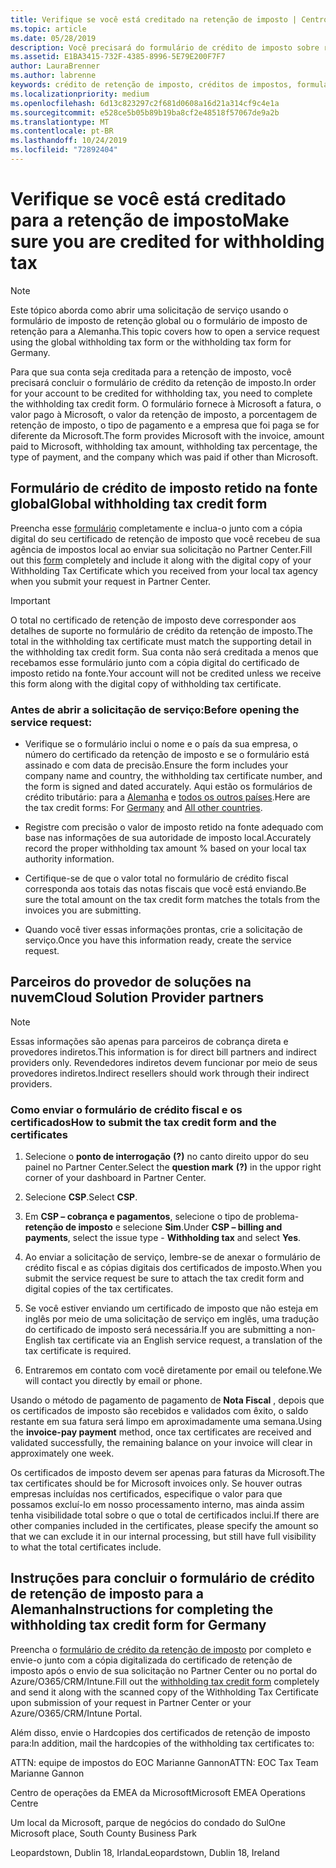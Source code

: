 ```yaml
---
title: Verifique se você está creditado na retenção de imposto | Centro de parceiros
ms.topic: article
ms.date: 05/28/2019
description: Você precisará do formulário de crédito de imposto sobre retenção e do certificado de retenção de imposto para abrir uma solicitação de serviço.
ms.assetid: E1BA3415-732F-4385-8996-5E79E200F7F7
author: LauraBrenner
ms.author: labrenne
keywords: crédito de retenção de imposto, créditos de impostos, formulário de crédito de imposto alemão, crédito de imposto de formulário
ms.localizationpriority: medium
ms.openlocfilehash: 6d13c823297c2f681d0608a16d21a314cf9c4e1a
ms.sourcegitcommit: e528ce5b05b89b19ba8cf2e48518f57067de9a2b
ms.translationtype: MT
ms.contentlocale: pt-BR
ms.lasthandoff: 10/24/2019
ms.locfileid: "72892404"
---
```

# <a name="make-sure-you-are-credited-for-withholding-tax"></a><span data-ttu-id="43993-104">Verifique se você está creditado para a retenção de imposto</span><span class="sxs-lookup"><span data-stu-id="43993-104">Make sure you are credited for withholding tax</span></span>

>[!Note]
><span data-ttu-id="43993-105">Este tópico aborda como abrir uma solicitação de serviço usando o formulário de imposto de retenção global ou o formulário de imposto de retenção para a Alemanha.</span><span class="sxs-lookup"><span data-stu-id="43993-105">This topic covers how to open a service request using the global withholding tax form or the withholding tax form for Germany.</span></span>

<span data-ttu-id="43993-106">Para que sua conta seja creditada para a retenção de imposto, você precisará concluir o formulário de crédito da retenção de imposto.</span><span class="sxs-lookup"><span data-stu-id="43993-106">In order for your account to be credited for withholding tax, you need to complete the withholding tax credit form.</span></span> <span data-ttu-id="43993-107">O formulário fornece à Microsoft a fatura, o valor pago à Microsoft, o valor da retenção de imposto, a porcentagem de retenção de imposto, o tipo de pagamento e a empresa que foi paga se for diferente da Microsoft.</span><span class="sxs-lookup"><span data-stu-id="43993-107">The form provides Microsoft with the invoice, amount paid to Microsoft, withholding tax amount, withholding tax percentage, the type of payment, and the company which was paid if other than Microsoft.</span></span>  

## <a name="global-withholding-tax-credit-form"></a><span data-ttu-id="43993-108">Formulário de crédito de imposto retido na fonte global</span><span class="sxs-lookup"><span data-stu-id="43993-108">Global withholding tax credit form</span></span>

<span data-ttu-id="43993-109">Preencha esse [formulário](https://query.prod.cms.rt.microsoft.com/cms/api/am/binary/RE30311) completamente e inclua-o junto com a cópia digital do seu certificado de retenção de imposto que você recebeu de sua agência de impostos local ao enviar sua solicitação no Partner Center.</span><span class="sxs-lookup"><span data-stu-id="43993-109">Fill out this [form](https://query.prod.cms.rt.microsoft.com/cms/api/am/binary/RE30311) completely and include it along with the digital copy of your Withholding Tax Certificate which you received from your local tax agency when you submit your request in Partner Center.</span></span>
>[!IMPORTANT]
><span data-ttu-id="43993-110">O total no certificado de retenção de imposto deve corresponder aos detalhes de suporte no formulário de crédito da retenção de imposto.</span><span class="sxs-lookup"><span data-stu-id="43993-110">The total in the withholding tax certificate must match the supporting detail in the withholding tax credit form.</span></span> <span data-ttu-id="43993-111">Sua conta não será creditada a menos que recebamos esse formulário junto com a cópia digital do certificado de imposto retido na fonte.</span><span class="sxs-lookup"><span data-stu-id="43993-111">Your account will not be credited unless we receive this form along with the digital copy of withholding tax certificate.</span></span>

### <a name="before-opening-the-service-request"></a><span data-ttu-id="43993-112">Antes de abrir a solicitação de serviço:</span><span class="sxs-lookup"><span data-stu-id="43993-112">Before opening the service request:</span></span>

- <span data-ttu-id="43993-113">Verifique se o formulário inclui o nome e o país da sua empresa, o número do certificado da retenção de imposto e se o formulário está assinado e com data de precisão.</span><span class="sxs-lookup"><span data-stu-id="43993-113">Ensure the form includes your company name and country, the withholding tax certificate number, and the form is signed and dated accurately.</span></span> <span data-ttu-id="43993-114">Aqui estão os formulários de crédito tributário: para a [Alemanha](https://query.prod.cms.rt.microsoft.com/cms/api/am/binary/RE305Lo) e [todos os outros países](https://query.prod.cms.rt.microsoft.com/cms/api/am/binary/RE30311).</span><span class="sxs-lookup"><span data-stu-id="43993-114">Here are the tax credit forms: For [Germany](https://query.prod.cms.rt.microsoft.com/cms/api/am/binary/RE305Lo) and [All other countries](https://query.prod.cms.rt.microsoft.com/cms/api/am/binary/RE30311).</span></span>

- <span data-ttu-id="43993-115">Registre com precisão o valor de imposto retido na fonte adequado com base nas informações de sua autoridade de imposto local.</span><span class="sxs-lookup"><span data-stu-id="43993-115">Accurately record the proper withholding tax amount % based on your local tax authority information.</span></span>

- <span data-ttu-id="43993-116">Certifique-se de que o valor total no formulário de crédito fiscal corresponda aos totais das notas fiscais que você está enviando.</span><span class="sxs-lookup"><span data-stu-id="43993-116">Be sure the total amount on the tax credit form matches the totals from the invoices you are submitting.</span></span> 

- <span data-ttu-id="43993-117">Quando você tiver essas informações prontas, crie a solicitação de serviço.</span><span class="sxs-lookup"><span data-stu-id="43993-117">Once you have this information ready, create the service request.</span></span>

## <a name="cloud-solution-provider-partners"></a><span data-ttu-id="43993-118">Parceiros do provedor de soluções na nuvem</span><span class="sxs-lookup"><span data-stu-id="43993-118">Cloud Solution Provider partners</span></span>

>[!Note]
><span data-ttu-id="43993-119">Essas informações são apenas para parceiros de cobrança direta e provedores indiretos.</span><span class="sxs-lookup"><span data-stu-id="43993-119">This information is for direct bill partners and indirect providers only.</span></span> <span data-ttu-id="43993-120">Revendedores indiretos devem funcionar por meio de seus provedores indiretos.</span><span class="sxs-lookup"><span data-stu-id="43993-120">Indirect resellers should work through their indirect providers.</span></span>

### <a name="how-to-submit-the-tax-credit-form-and-the-certificates"></a><span data-ttu-id="43993-121">Como enviar o formulário de crédito fiscal e os certificados</span><span class="sxs-lookup"><span data-stu-id="43993-121">How to submit the tax credit form and the certificates</span></span>

1. <span data-ttu-id="43993-122">Selecione o **ponto de interrogação** **(?)** no canto direito uppor do seu painel no Partner Center.</span><span class="sxs-lookup"><span data-stu-id="43993-122">Select the **question mark** **(?)** in the uppor right corner of your dashboard in Partner Center.</span></span>

2. <span data-ttu-id="43993-123">Selecione **CSP**.</span><span class="sxs-lookup"><span data-stu-id="43993-123">Select **CSP**.</span></span>

3. <span data-ttu-id="43993-124">Em **CSP – cobrança e pagamentos**, selecione o tipo de problema- **retenção de imposto** e selecione **Sim**.</span><span class="sxs-lookup"><span data-stu-id="43993-124">Under **CSP – billing and payments**, select the issue type - **Withholding tax** and select **Yes**.</span></span> 

4. <span data-ttu-id="43993-125">Ao enviar a solicitação de serviço, lembre-se de anexar o formulário de crédito fiscal e as cópias digitais dos certificados de imposto.</span><span class="sxs-lookup"><span data-stu-id="43993-125">When you submit the service request be sure to attach the tax credit form and digital copies of the tax certificates.</span></span>

5. <span data-ttu-id="43993-126">Se você estiver enviando um certificado de imposto que não esteja em inglês por meio de uma solicitação de serviço em inglês, uma tradução do certificado de imposto será necessária.</span><span class="sxs-lookup"><span data-stu-id="43993-126">If you are submitting a non-English tax certificate via an English service request, a translation of the tax certificate is required.</span></span>

6. <span data-ttu-id="43993-127">Entraremos em contato com você diretamente por email ou telefone.</span><span class="sxs-lookup"><span data-stu-id="43993-127">We will contact you directly by email or phone.</span></span>

<span data-ttu-id="43993-128">Usando o método de pagamento de pagamento de **Nota Fiscal** , depois que os certificados de imposto são recebidos e validados com êxito, o saldo restante em sua fatura será limpo em aproximadamente uma semana.</span><span class="sxs-lookup"><span data-stu-id="43993-128">Using the **invoice-pay payment** method, once tax certificates are received and validated successfully, the remaining balance on your invoice will clear in approximately one week.</span></span> 

<span data-ttu-id="43993-129">Os certificados de imposto devem ser apenas para faturas da Microsoft.</span><span class="sxs-lookup"><span data-stu-id="43993-129">The tax certificates should be for Microsoft invoices only.</span></span> <span data-ttu-id="43993-130">Se houver outras empresas incluídas nos certificados, especifique o valor para que possamos excluí-lo em nosso processamento interno, mas ainda assim tenha visibilidade total sobre o que o total de certificados inclui.</span><span class="sxs-lookup"><span data-stu-id="43993-130">If there are other companies included in the certificates, please specify the amount so that we can exclude it in our internal processing, but still have full visibility to what the total certificates include.</span></span> 

## <a name="instructions-for-completing-the-withholding-tax-credit-form-for-germany"></a><span data-ttu-id="43993-131">Instruções para concluir o formulário de crédito de retenção de imposto para a Alemanha</span><span class="sxs-lookup"><span data-stu-id="43993-131">Instructions for completing the withholding tax credit form for Germany</span></span>

<span data-ttu-id="43993-132">Preencha o [formulário de crédito da retenção de imposto](https://query.prod.cms.rt.microsoft.com/cms/api/am/binary/RE305Lo) por completo e envie-o junto com a cópia digitalizada do certificado de retenção de imposto após o envio de sua solicitação no Partner Center ou no portal do Azure/O365/CRM/Intune.</span><span class="sxs-lookup"><span data-stu-id="43993-132">Fill out the [withholding tax credit form](https://query.prod.cms.rt.microsoft.com/cms/api/am/binary/RE305Lo) completely and send it along with the scanned copy of the Withholding Tax Certificate upon submission of your request in Partner Center or your Azure/O365/CRM/Intune Portal.</span></span> 

<span data-ttu-id="43993-133">Além disso, envie o Hardcopies dos certificados de retenção de imposto para:</span><span class="sxs-lookup"><span data-stu-id="43993-133">In addition, mail the hardcopies of the withholding tax certificates to:</span></span>

<span data-ttu-id="43993-134">ATTN: equipe de impostos do EOC Marianne Gannon</span><span class="sxs-lookup"><span data-stu-id="43993-134">ATTN: EOC Tax Team Marianne Gannon</span></span>

<span data-ttu-id="43993-135">Centro de operações da EMEA da Microsoft</span><span class="sxs-lookup"><span data-stu-id="43993-135">Microsoft EMEA Operations Centre</span></span>

<span data-ttu-id="43993-136">Um local da Microsoft, parque de negócios do condado do Sul</span><span class="sxs-lookup"><span data-stu-id="43993-136">One Microsoft place, South County Business Park</span></span>

<span data-ttu-id="43993-137">Leopardstown, Dublin 18, Irlanda</span><span class="sxs-lookup"><span data-stu-id="43993-137">Leopardstown, Dublin 18, Ireland</span></span>
